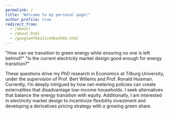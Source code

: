 ```yaml
---
permalink: /
title: "Welcome to my personal page!" 
author_profile: true
redirect_from: 
  - /about/
  - /about.html
  - /google4f6b121ce9bed36b.html
---
```

"How can we transition to green energy while ensuring no one is left behind?" "Is the current electricity market design good enough for energy transition?" 

These questions drive my PhD research in Economics at Tilburg University, under the supervision of Prof. Bert Willems and Prof. Ronald Huisman. Currently, I’m deeply intrigued by how net-metering policies can create externalities that disadvantage low-income households. I seek alternatives that balance the energy transition with equity. Additionally, I am interested in electricity market design to incentivize flexibility investment and developing a derivatives pricing strategy with a growing green share.
